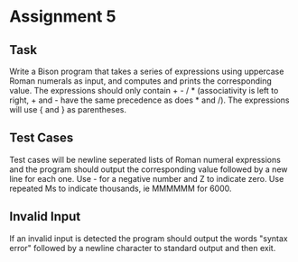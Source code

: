 # Assignment 5

## Task
Write a Bison program that takes a series of expressions using uppercase Roman numerals as input, and computes and prints the corresponding value. The expressions should only contain + - / * (associativity is left to right, + and - have the same precedence as does * and /). The expressions will use { and } as parentheses.
## Test Cases
Test cases will be newline seperated lists of Roman numeral expressions and the program should output the corresponding value followed by a new line for each one. Use - for a negative number and Z to indicate zero. Use repeated Ms to indicate thousands, ie MMMMMM for 6000.
## Invalid Input
If an invalid input is detected the program should output the words "syntax error" followed by a newline character to standard output and then exit.